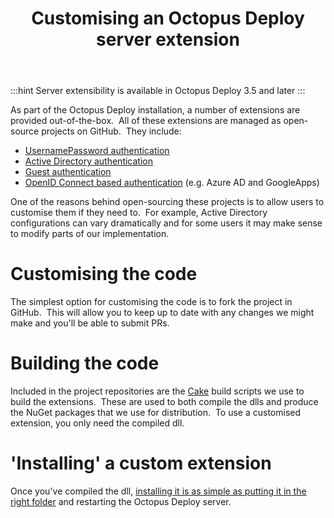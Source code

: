﻿---
title: Customising an Octopus Deploy server extension

---


:::hint
Server extensibility is available in Octopus Deploy 3.5 and later
:::


As part of the Octopus Deploy installation, a number of extensions are provided out-of-the-box.  All of these extensions are managed as open-source projects on GitHub.  They include:

- [UsernamePassword authentication](https://github.com/OctopusDeploy/UsernamePasswordAuthenticationProvider)
- [Active Directory authentication](https://github.com/OctopusDeploy/DirectoryServicesAuthenticationProvider)
- [Guest authentication](https://github.com/OctopusDeploy/GuestAuthenticationProvider)
- [OpenID Connect based authentication](https://github.com/OctopusDeploy/OpenIDConnectAuthenticationProviders) (e.g. Azure AD and GoogleApps)



One of the reasons behind open-sourcing these projects is to allow users to customise them if they need to.  For example, Active Directory configurations can vary dramatically and for some users it may make sense to modify parts of our implementation.

# Customising the code


The simplest option for customising the code is to fork the project in GitHub.  This will allow you to keep up to date with any changes we might make and you'll be able to submit PRs.

# Building the code


Included in the project repositories are the [Cake](http://cakebuild.net/) build scripts we use to build the extensions.  These are used to both compile the dlls and produce the NuGet packages that we use for distribution.  To use a customised extension, you only need the compiled dll.

# 'Installing' a custom extension


Once you've compiled the dll, [installing it is as simple as putting it in the right folder](/docs/home/guides/server-extensibility/installing-a-custom-server-extension.md) and restarting the Octopus Deploy server.
